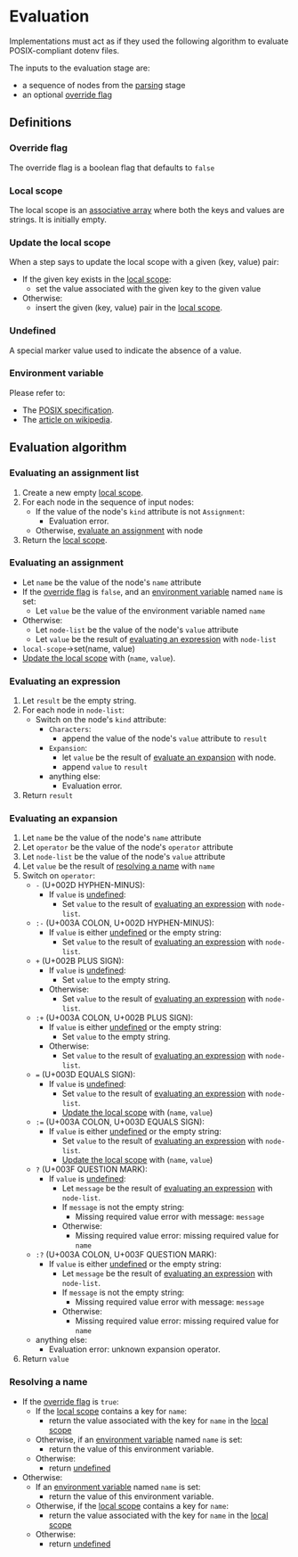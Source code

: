 # Evaluation

Implementations must act as if they used the following algorithm to evaluate POSIX-compliant dotenv files.

The inputs to the evaluation stage are:
* a sequence of nodes from the [parsing](parsing.md) stage
* an optional [override flag](#override-flag)


## Definitions

### Override flag

The override flag is a boolean flag that defaults to `false`

### Local scope

The local scope is an [associative array](https://en.wikipedia.org/wiki/Associative_array)
where both the keys and values are strings.
It is initially empty.

### Update the local scope

When a step says to update the local scope with a given (key, value) pair:
* If the given key exists in the [local scope](#local-scope):
  * set the value associated with the given key to the given value
* Otherwise:
  * insert the given (key, value) pair in the [local scope](#local-scope).

### Undefined

A special marker value used to indicate the absence of a value.

### Environment variable

Please refer to:
* The [POSIX specification](https://pubs.opengroup.org/onlinepubs/9699919799/basedefs/V1_chap08.html).
* The [article on wikipedia](https://en.wikipedia.org/wiki/Environment_variable).


## Evaluation algorithm

### Evaluating an assignment list

1. Create a new empty [local scope](#local-scope).
2. For each node in the sequence of input nodes:
   * If the value of the node's `kind` attribute is not `Assignment`:
     * Evaluation error.
   * Otherwise, [evaluate an assignment](#evaluating-an-assignment) with node
3. Return the [local scope](#local-scope).

### Evaluating an assignment

* Let `name` be the value of the node's `name` attribute 
* If the [override flag](#override-flag) is `false`,
  and an [environment variable](#environment-variable) named `name` is set:
  * Let `value` be the value of the environment variable named `name`
* Otherwise:
  * Let `node-list` be the value of the node's `value` attribute
  * Let `value` be the result of [evaluating an expression](#evaluating-an-expression) with `node-list`
* `local-scope`->set(name, value)
* [Update the local scope](#update-the-local-scope) with (`name`, `value`).

### Evaluating an expression

1. Let `result` be the empty string.
2. For each node in `node-list`:
   * Switch on the node's `kind` attribute:
     * `Characters`:
       * append the value of the node's `value` attribute to `result`
     * `Expansion`:
       * let `value` be the result of [evaluate an expansion](#evaluating-an-expansion) with node.
       * append `value` to `result`
     * anything else:
       * Evaluation error.
3. Return `result`

### Evaluating an expansion

1. Let `name` be the value of the node's `name` attribute
2. Let `operator` be the value of the node's `operator` attribute
3. Let `node-list` be the value of the node's `value` attribute
4. Let `value` be the result of [resolving a name](#resolving-a-name) with `name`
5. Switch on `operator`:
    * `-` (U+002D HYPHEN-MINUS):
      * If `value` is [undefined](#undefined):
        * Set `value` to the result of [evaluating an expression](#evaluating-an-expression) with `node-list`.
    * `:-` (U+003A COLON, U+002D HYPHEN-MINUS):
      * If `value` is either [undefined](#undefined) or the empty string:
        * Set `value` to the result of [evaluating an expression](#evaluating-an-expression) with `node-list`.
    * `+` (U+002B PLUS SIGN):
      * If `value` is [undefined](#undefined):
        * Set `value` to the empty string.
      * Otherwise:
        * Set `value` to the result of [evaluating an expression](#evaluating-an-expression) with `node-list`.
    * `:+` (U+003A COLON, U+002B PLUS SIGN):
      * If `value` is either [undefined](#undefined) or the empty string:
        * Set `value` to the empty string.
      * Otherwise:
        * Set `value` to the result of [evaluating an expression](#evaluating-an-expression) with `node-list`.
    * `=` (U+003D EQUALS SIGN):
      * If `value` is [undefined](#undefined):
        * Set `value` to the result of [evaluating an expression](#evaluating-an-expression) with `node-list`.
        * [Update the local scope](#update-the-local-scope) with (`name`, `value`)
    * `:=` (U+003A COLON, U+003D EQUALS SIGN):
      * If `value` is either [undefined](#undefined) or the empty string:
        * Set `value` to the result of [evaluating an expression](#evaluating-an-expression) with `node-list`.
        * [Update the local scope](#update-the-local-scope) with (`name`, `value`)
    * `?` (U+003F QUESTION MARK):
      * If `value` is [undefined](#undefined):
        * Let `message` be the result of [evaluating an expression](#evaluating-an-expression) with `node-list`.
        * If `message` is not the empty string:
          * Missing required value error with message: `message`
        * Otherwise:
          * Missing required value error: missing required value for `name`
    * `:?` (U+003A COLON, U+003F QUESTION MARK):
      * If `value` is either [undefined](#undefined) or the empty string:
        * Let `message` be the result of [evaluating an expression](#evaluating-an-expression) with `node-list`.
        * If `message` is not the empty string:
          * Missing required value error with message: `message`
        * Otherwise:
          * Missing required value error: missing required value for `name`
    * anything else:
      * Evaluation error: unknown expansion operator. 
6. Return `value`

### Resolving a name

* If the [override flag](#override-flag) is `true`:
  * If the [local scope](#local-scope) contains a key for `name`:
    * return the value associated with the key for `name` in the [local scope](#local-scope)
  * Otherwise, if an [environment variable](#environment-variable) named `name` is set:
    * return the value of this environment variable.
  * Otherwise:
    * return [undefined](#undefined)
* Otherwise:
  * If an [environment variable](#environment-variable) named `name` is set:
    * return the value of this environment variable.
  * Otherwise, if the [local scope](#local-scope) contains a key for `name`:
    * return the value associated with the key for `name` in the [local scope](#local-scope)
  * Otherwise:
    * return [undefined](#undefined)
